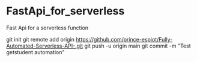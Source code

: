 # FastApi_for_serverless
Fast Api for a serverless function

 git init
 git remote add origin https://github.com/prince-espiot/Fully-Automated-Serverless-API-.git
git push -u origin main
git commit -m "Test getstudent automation"


